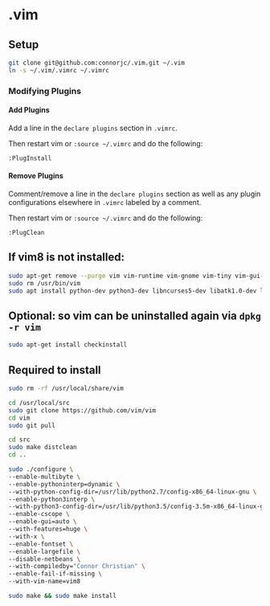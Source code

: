 # .vim

## Setup
```sh
git clone git@github.com:connorjc/.vim.git ~/.vim
ln -s ~/.vim/.vimrc ~/.vimrc
```

### Modifying Plugins

#### Add Plugins
Add a line in the `declare plugins` section in `.vimrc`.

Then restart vim or `:source ~/.vimrc` and do the following:

```
:PlugInstall
```

#### Remove Plugins
Comment/remove a line in the `declare plugins` section as well as any 
plugin configurations elsewhere in `.vimrc` labeled by a comment.

Then restart vim or `:source ~/.vimrc` and do the following:

```
:PlugClean
```

## If vim8 is not installed:
```sh
sudo apt-get remove --purge vim vim-runtime vim-gnome vim-tiny vim-gui-common
sudo rm /usr/bin/vim
sudo apt install python-dev python3-dev libncurses5-dev libatk1.0-dev libx11-dev libxpm-dev libxt-dev
```

## Optional: so vim can be uninstalled again via `dpkg -r vim`
```sh
sudo apt-get install checkinstall
```

## Required to install
```sh
sudo rm -rf /usr/local/share/vim 

cd /usr/local/src
sudo git clone https://github.com/vim/vim
cd vim
sudo git pull

cd src
sudo make distclean
cd ..

sudo ./configure \
--enable-multibyte \
--enable-pythoninterp=dynamic \
--with-python-config-dir=/usr/lib/python2.7/config-x86_64-linux-gnu \
--enable-python3interp \
--with-python3-config-dir=/usr/lib/python3.5/config-3.5m-x86_64-linux-gnu \
--enable-cscope \
--enable-gui=auto \
--with-features=huge \
--with-x \
--enable-fontset \
--enable-largefile \
--disable-netbeans \
--with-compiledby="Connor Christian" \
--enable-fail-if-missing \
--with-vim-name=vim8

sudo make && sudo make install
```
